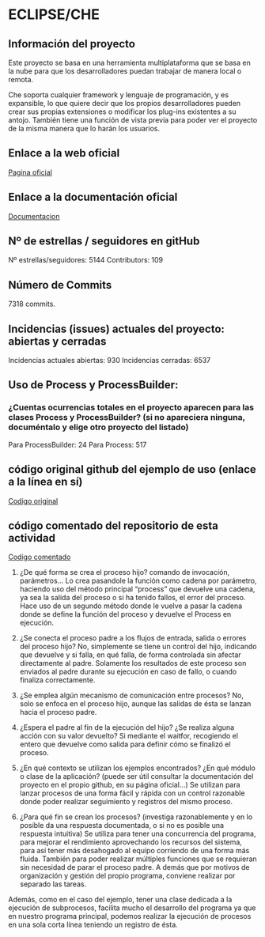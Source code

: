 # ECLIPSE/CHE

## Información del proyecto
Este proyecto se basa en una herramienta multiplataforma que se basa en la nube para que los desarrolladores puedan trabajar de manera local o remota.

Che soporta cualquier framework y lenguaje de programación, y es expansible, lo que quiere decir que los propios desarrolladores pueden crear sus propias extensiones o modificar los plug-ins existentes a su antojo. También tiene una función de vista previa para poder ver el proyecto de la misma manera que lo harán los usuarios.

## Enlace a la web oficial
[Pagina oficial](https://www.eclipse.org/che/)

## Enlace a la documentación oficial
[Documentacion](https://www.eclipse.org/che/docs/che-6/index.html)

## Nº de estrellas / seguidores en gitHub

Nº estrellas/seguidores: 5144
Contributors: 109

## Número de Commits
7318 commits.

## Incidencias (issues) actuales  del proyecto: abiertas y cerradas
Incidencias actuales abiertas: 930
Incidencias cerradas: 6537

## Uso de Process y ProcessBuilder: 
### ¿Cuentas ocurrencias totales en el proyecto aparecen para las clases Process y ProcessBuilder? (si no apareciera ninguna, documéntalo y elige otro proyecto del listado)
Para ProcessBuilder: 24
Para Process: 517

## código original github del ejemplo de uso (enlace a la línea en sí)
[Codigo original](https://github.com/eclipse/che/blob/07263f1e30089689d71b057f747a44a29283e3c4/selenium/che-selenium-core/src/main/java/org/eclipse/che/selenium/core/utils/process/ProcessAgent.java)

## código comentado del repositorio de esta actividad
[Codigo comentado](https://github.com/Programacion-Servicios-y-Procesos-18-19/uso-de-process-y-processbuilder-en-software-real-iris/blob/master/GR%20Ismael%20-%20Eclipse/package%20org.eclipse.che.selenium.core.utils.proces.java)

1. ¿De qué forma se crea el proceso hijo? comando de invocación, parámetros…
Lo crea pasandole la función como cadena por parámetro, haciendo uso del método principal “process” que devuelve una cadena, ya sea la salida del proceso o si ha tenido fallos, el error del proceso.
Hace uso de un segundo método donde le vuelve a pasar la cadena donde se define la función del proceso y devuelve el Process en ejecución.

2. ¿Se conecta el proceso padre a los flujos de entrada, salida o errores del proceso hijo?
No, simplemente se tiene un control del hijo, indicando que devuelve y si falla, en qué falla, de forma controlada sin afectar directamente al padre. Solamente los resultados de este proceso son enviados al padre durante su ejecución en caso de fallo, o cuando finaliza correctamente.

3. ¿Se emplea algún mecanismo de comunicación entre procesos?
No, solo se enfoca en el proceso hijo, aunque las salidas de ésta se lanzan hacia el proceso padre.

4. ¿Espera el padre al fin de la ejecución del hijo? ¿Se realiza alguna acción con su valor devuelto?
Si mediante el waitfor, recogiendo el entero que devuelve como salida para definir cómo se finalizó el proceso.

5. ¿En qué contexto se utilizan los ejemplos encontrados? ¿En qué módulo o clase de la aplicación? (puede ser útil consultar la documentación del proyecto en el propio github, en su página oficial...)
Se utilizan para lanzar procesos de una forma fácil y rápida con un control razonable donde poder realizar seguimiento y registros del mismo proceso.

6. ¿Para qué fin se crean los procesos? (investiga razonablemente y en lo posible da una respuesta documentada, o si no es posible una respuesta intuitiva)
Se utiliza para tener una concurrencia del programa, para mejorar el rendimiento aprovechando los recursos del sistema, para así tener más desahogado al equipo corriendo de una forma más fluida.
También para poder realizar múltiples funciones que se requieran sin necesidad de parar el proceso padre. A demás que por motivos de organización y gestión del propio programa, conviene realizar por separado las tareas.

Además, como en el caso del ejemplo, tener una clase dedicada a la ejecución de subprocesos, facilita mucho el desarrollo del programa ya que en nuestro programa principal, podemos realizar la ejecución de procesos en una sola corta línea teniendo un registro de ésta.